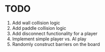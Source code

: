 TODO
====

1. Add wall collision logic
1. Add paddle collision logic
1. Add disconnect functionality for a player
2. Implement simple player vs. AI play
3. Randomly construct barriers on the board 